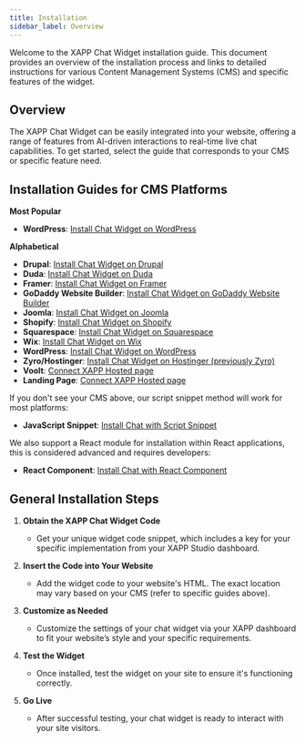 ```yaml
---
title: Installation
sidebar_label: Overview
---
```


Welcome to the XAPP Chat Widget installation guide. This document provides an overview of the installation process and links to detailed instructions for various Content Management Systems (CMS) and specific features of the widget.

## Overview

The XAPP Chat Widget can be easily integrated into your website, offering a range of features from AI-driven interactions to real-time live chat capabilities. To get started, select the guide that corresponds to your CMS or specific feature need.

## Installation Guides for CMS Platforms

**Most Popular**

- **WordPress**: [Install Chat Widget on WordPress](/help/install/wordpress)

**Alphabetical**

- **Drupal**: [Install Chat Widget on Drupal](/help/install/drupal)
- **Duda**: [Install Chat Widget on Duda](/help/install/duda)
- **Framer**: [Install Chat Widget on Framer](/help/install/framer)
- **GoDaddy Website Builder**: [Install Chat Widget on GoDaddy Website Builder](/help/install/godaddy)
- **Joomla**: [Install Chat Widget on Joomla](/help/install/joomla)
- **Shopify**: [Install Chat Widget on Shopify](/help/install/shopify)
- **Squarespace**: [Install Chat Widget on Squarespace](/help/install/squarespace)
- **Wix**: [Install Chat Widget on Wix](/help/install/wix)
- **WordPress**: [Install Chat Widget on WordPress](/help/install/wordpress)
- **Zyro/Hostinger**: [Install Chat Widget on Hostinger (previously Zyro)](/help/install/zyro)
- **Voolt**: [Connect XAPP Hosted page](/help/install/voolt)
- **Landing Page**: [Connect XAPP Hosted page](/help/install/landing-page)

If you don't see your CMS above, our script snippet method will work for most platforms:

- **JavaScript Snippet**: [Install Chat with Script Snippet](/help/install/javascript)

We also support a React module for installation within React applications, this is considered advanced and requires developers:

- **React Component**: [Install Chat with React Component](/docs/channels/channel-chat-widget#react-library)

## General Installation Steps

1. **Obtain the XAPP Chat Widget Code**

   - Get your unique widget code snippet, which includes a key for your specific implementation from your XAPP Studio dashboard.

2. **Insert the Code into Your Website**

   - Add the widget code to your website's HTML. The exact location may vary based on your CMS (refer to specific guides above).

3. **Customize as Needed**

   - Customize the settings of your chat widget via your XAPP dashboard to fit your website’s style and your specific requirements.

4. **Test the Widget**

   - Once installed, test the widget on your site to ensure it's functioning correctly.

5. **Go Live**
   - After successful testing, your chat widget is ready to interact with your site visitors.
